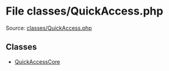 File classes/QuickAccess.php
=========

Source: [classes/QuickAccess.php](https://github.com/PrestaShop/PrestaShop/blob/1.6.0.3/classes/QuickAccess.php)


Classes
-------

* [QuickAccessCore](class.QuickAccessCore.md)


